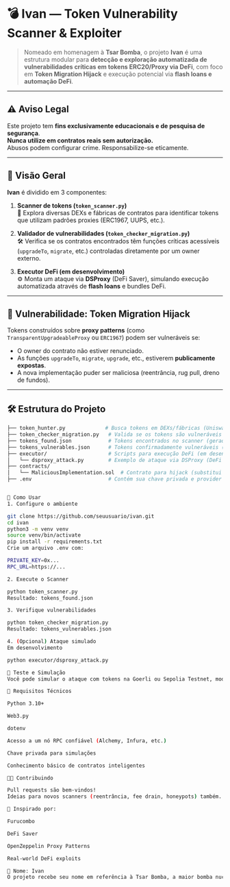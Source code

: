 # 💣 Ivan — Token Vulnerability Scanner & Exploiter

> Nomeado em homenagem à **Tsar Bomba**, o projeto **Ivan** é uma estrutura modular para **detecção e exploração automatizada de vulnerabilidades críticas em tokens ERC20/Proxy via DeFi**, com foco em **Token Migration Hijack** e execução potencial via **flash loans e automação DeFi**.

---

## ⚠️ Aviso Legal

Este projeto tem **fins exclusivamente educacionais e de pesquisa de segurança**.  
**Nunca utilize em contratos reais sem autorização.**  
Abusos podem configurar crime. Responsabilize-se eticamente.

---

## 🧠 Visão Geral

**Ivan** é dividido em 3 componentes:

1. **Scanner de tokens (`token_scanner.py`)**  
   🔎 Explora diversas DEXs e fábricas de contratos para identificar tokens que utilizam padrões proxies (ERC1967, UUPS, etc.).

2. **Validador de vulnerabilidades (`token_checker_migration.py`)**  
   🛠️ Verifica se os contratos encontrados têm funções críticas acessíveis (`upgradeTo`, `migrate`, etc.) controladas diretamente por um owner externo.

3. **Executor DeFi (em desenvolvimento)**  
   ⚙️ Monta um ataque via **DSProxy** (DeFi Saver), simulando execução automatizada através de **flash loans** e bundles DeFi.

---

## 🧬 Vulnerabilidade: Token Migration Hijack

Tokens construídos sobre **proxy patterns** (como `TransparentUpgradeableProxy` ou `ERC1967`) podem ser vulneráveis se:

- O owner do contrato não estiver renunciado.
- As funções `upgradeTo`, `migrate`, `upgrade`, etc., estiverem **publicamente expostas**.
- A nova implementação puder ser maliciosa (reentrância, rug pull, dreno de fundos).

---

## 🛠️ Estrutura do Projeto

```bash
├── token_hunter.py             # Busca tokens em DEXs/fábricas (UniswapV2, PancakeSwap, etc.)
├── token_checker_migration.py   # Valida se os tokens são vulneráveis a hijack
├── tokens_found.json            # Tokens encontrados no scanner (gerado pelo token_hunter.py)
├── tokens_vulnerables.json      # Tokens confirmadamente vulneráveis (gerado pelo token_checker_migration.py)
├── executor/                    # Scripts para execução DeFi (em desenvolvimento, porém não será postado por motivos de segurança!)
│   └── dsproxy_attack.py        # Exemplo de ataque via DSProxy (DeFi Saver)
├── contracts/
│   └── MaliciousImplementation.sol  # Contrato para hijack (substitui implementação legítima, porém não será postado por motivos de segurança!)
├── .env                         # Contém sua chave privada e provider URL


🚀 Como Usar
1. Configure o ambiente

git clone https://github.com/seuusuario/ivan.git
cd ivan
python3 -m venv venv
source venv/bin/activate
pip install -r requirements.txt
Crie um arquivo .env com:

PRIVATE_KEY=0x...
RPC_URL=https://...

2. Execute o Scanner

python token_scanner.py
Resultado: tokens_found.json

3. Verifique vulnerabilidades

python token_checker_migration.py
Resultado: tokens_vulnerables.json

4. (Opcional) Ataque simulado
Em desenvolvimento

python executor/dsproxy_attack.py

🧪 Teste e Simulação
Você pode simular o ataque com tokens na Goerli ou Sepolia Testnet, modificando os contratos para representar proxies vulneráveis.

📌 Requisitos Técnicos

Python 3.10+

Web3.py

dotenv

Acesso a um nó RPC confiável (Alchemy, Infura, etc.)

Chave privada para simulações

Conhecimento básico de contratos inteligentes

👨‍💻 Contribuindo

Pull requests são bem-vindos!
Ideias para novos scanners (reentrância, fee drain, honeypots) também.

🧠 Inspirado por:

Furucombo

DeFi Saver

OpenZeppelin Proxy Patterns

Real-world DeFi exploits

🧨 Nome: Ivan
O projeto recebe seu nome em referência à Tsar Bomba, a maior bomba nuclear já detonada, codinome "Ivan", refletindo o potencial devastador de falhas de segurança ignoradas em contratos DeFi.

